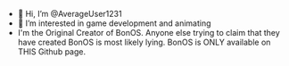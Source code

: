 - 👋 Hi, I’m @AverageUser1231
- 👀 I’m interested in game development and animating
- I'm the Original Creator of BonOS. Anyone else trying to claim that they have created BonOS is most likely lying. BonOS is ONLY available on THIS Github page.



<!---
AverageUser1231/AverageUser1231 is a ✨ special ✨ repository because its `README.md` (this file) appears on your GitHub profile.
You can click the Preview link to take a look at your changes.
--->
